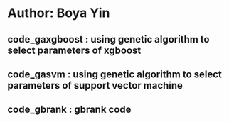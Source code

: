 # Author: Boya Yin
## code_gaxgboost : using genetic algorithm to select parameters of xgboost
## code_gasvm : using genetic algorithm to select parameters of support vector machine
## code_gbrank : gbrank code
